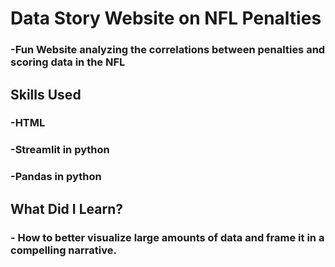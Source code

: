 # Data Story Website on NFL Penalties

### -Fun Website analyzing the correlations between penalties and scoring data in the NFL

## Skills Used
### -HTML
### -Streamlit in python
### -Pandas in python

## What Did I Learn?
### - How to better visualize large amounts of data and frame it in a compelling narrative. 
